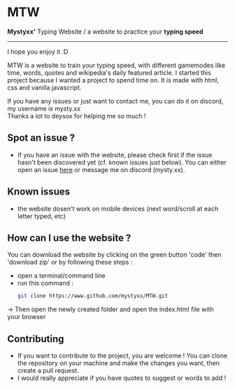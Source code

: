 # MTW
**Mystyxx'** Typing Website / a website to practice your **typing speed**

--- 
I hope you enjoy it :D  

MTW is a website to train your typing speed, with different gamemodes like time, words, quotes and wikipedia's daily featured article. I started this project because I wanted a project to spend time on. It is made with html, css and vanilla javascript.  


If you have any issues or just want to contact me, you can do it on discord, my username is mysty.xx <br>
Thanks a lot to deysox for helping me so much !  

## Spot an issue ?
- If you have an issue with the website, please check first if the issue hasn't been discovered yet (cf. known issues just below). You can either open an issue [here](https://github.com/mystyxx/MTW/issues) or message me on discord (mysty.xx).  

## Known issues
- the website dosen't work on mobile devices (next word/scroll at each letter typed, etc)   

## How can I use the website ?
You can download the website by clicking on the green button 'code' then 'download zip' or by following these steps :  
- open a terminal/command line
- run this command :  
    ```bash
    git clone https://www.github.com/mystyxx/MTW.git
    ```

-> Then open the newly created folder and open the index.html file with your browser

## Contributing 
- If you want to contribute to the project, you are welcome ! You can clone the repository on your machine and make the changes you want, then create a pull request. 
- I would really appreciate if you have quotes to suggest or words to add !